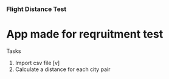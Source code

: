 ### Flight Distance Test
# App made for reqruitment test
Tasks
1. Import csv file [v]
2. Calculate a distance for each city pair